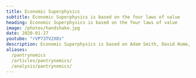 ```yaml
---
title: Economic Superphysics
subtitle: Economic Superphysics is based on the four laws of value 
heading: Economic Superphysics is based on the four laws of value
image: /photos/handshake.jpg
date: 2020-01-27
youtube: "rVP73TV2X0s"
description: Economic Superphysics is based on Adam Smith, David Hume, and Socrates
aliases:
  /pantrynomics
  /articles/pantrynomics/
  /analysis/pantrynomics/
---
```

